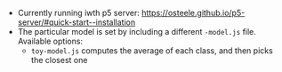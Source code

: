 - Currently running iwth p5 server: https://osteele.github.io/p5-server/#quick-start--installation
- The particular model is set by including a different `-model.js` file. Available options:
  - `toy-model.js` computes the average of each class, and then picks the closest one